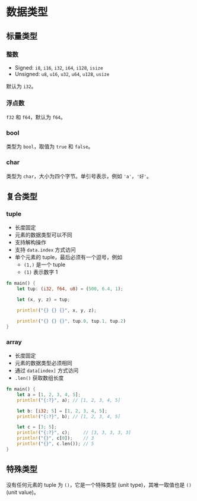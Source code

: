 # 数据类型

## 标量类型

### 整数

- Signed: `i8`, `i16`, `i32`, `i64`, `i128`, `isize`
- Unsigned: `u8`, `u16`, `u32`, `u64`, `u128`, `usize`

默认为 `i32`。

### 浮点数

`f32` 和 `f64`，默认为 `f64`。

### bool

类型为 `bool`，取值为 `true` 和 `false`。

### char

类型为 `char`，大小为四个字节。单引号表示，例如 `'a'`，`'好'`。

## 复合类型

### tuple

- 长度固定
- 元素的数据类型可以不同
- 支持解构操作
- 支持 `data.index` 方式访问
- 单个元素的 tuple，最后必须有一个逗号，例如
	- `(1,)` 是一个 tuple
	- `(1)` 表示数字 1

```rust
fn main() {
    let tup: (i32, f64, u8) = (500, 6.4, 1);

    let (x, y, z) = tup;

    println!("{} {} {}", x, y, z);

    println!("{} {} {}", tup.0, tup.1, tup.2)
}
```

### array

- 长度固定
- 元素的数据类型必须相同
- 通过 `data[index]` 方式访问
- `.len()` 获取数组长度

```rust
fn main() {
    let a = [1, 2, 3, 4, 5];
    println!("{:?}", a); // [1, 2, 3, 4, 5]

    let b: [i32; 5] = [1, 2, 3, 4, 5];
    println!("{:?}", b); // [1, 2, 3, 4, 5]

    let c = [3; 5];
    println!("{:?}", c);     // [3, 3, 3, 3, 3]
    println!("{}", c[0]);    // 3
    println!("{}", c.len()); // 5
}
```

## 特殊类型

没有任何元素的 tuple 为 `()`，它是一个特殊类型 (unit type)，其唯一取值也是 `()`(unit value)。